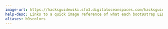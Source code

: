 ```yaml
---
image-url: https://hacksguidewiki.sfo3.digitaloceanspaces.com/hacksguidewiki/Boot9strap-LED-colors-snapshot.png
help-desc: Links to a quick image reference of what each boot9strap LED codes mean
aliases: b9scolors
---
```

